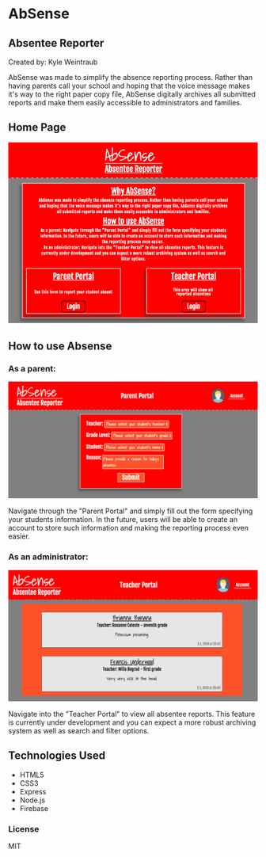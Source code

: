 # AbSense
## Absentee Reporter

Created by: Kyle Weintraub

AbSense was made to simplify the absence reporting process. Rather than having parents call your school and hoping that the voice message makes it's way to the right paper copy file, AbSense digitally archives all submitted reports and make them easily accessible to administrators and families.

## Home Page
![Homepage View](/imgs/main.png)


## How to use Absense

### As a parent:
![Parent View](imgs/parent-view.png)

Navigate through the "Parent Portal" and simply fill out the form specifying your students information. In the future, users will be able to create an account to store such information and making the reporting process even easier.

### As an administrator:
![Teacher View](imgs/teacher-view.png)

Navigate into the "Teacher Portal" to view all absentee reports. This feature is currently under development and you can expect a more robust archiving system as well as search and filter options.

## Technologies Used
* HTML5
* CSS3
* Express
* Node.js
* Firebase

### License

MIT
